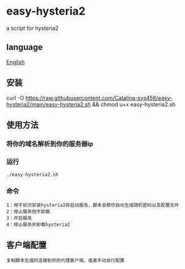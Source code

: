 # easy-hysteria2

  a script for hysteria2

## language

  [English](README.md)

## 安装

  curl -O https://raw.githubusercontent.com/Catalina-sys456/easy-hysteria2/main/easy-hysteria2.sh && chmod u+x easy-hysteria2.sh

## 使用方法

### 将你的域名解析到你的服务器ip

### 运行
    ./easy-hysteria2.sh
  
### 命令
    1：用于初次安装hysteria2并启动服务，脚本会帮你自动生成随机密码以及配置文件
    2：停止服务但不卸载
    3：开启服务
    4：停止服务并卸载hysteria2
  
## 客户端配置
    复制脚本生成的连接到你的代理客户端，或者手动自行配置
  


